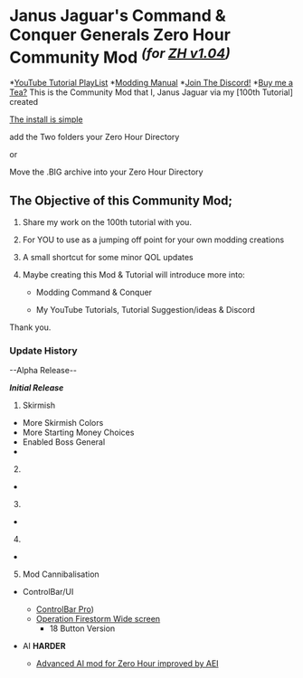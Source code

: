 # Janus Jaguar's Command & Conquer Generals Zero Hour Community Mod ***<sup>(for <ins>ZH v1.04</ins>)</sup>***
*[YouTube Tutorial PlayList](https://youtube.com/playlist?list=PL8VFnihHyemFo_uZOaCJY0igMiuT5LmSX&si=2Symc8N1VD3FGlVR)
*[Modding Manual](https://docs.google.com/document/d/1eMQT91pVi2VFMRVJJGCKC81i86yuQ61XsfZwKGfuhu8/edit?usp=drive_link)
*[Join The Discord!](https://discord.gg/yfATmXJaxT)
*[Buy me a Tea?]( )
This is the Community Mod that I, Janus Jaguar via my [100th Tutorial] created

[The install is simple](https://youtu.be/z9gZ66_yOEo?si=w-KSF7QxQlNzL0Od)

add the Two folders your Zero Hour Directory 

or

Move the .BIG archive into your Zero Hour Directory 

## The Objective of this Community Mod;

1. Share my work on the 100th tutorial with you.

2. For YOU to use as a jumping off point for your own modding creations

3. A small shortcut for some minor QOL updates

4. Maybe creating this Mod & Tutorial will introduce more into:

   - Modding Command & Conquer 
   
   - My YouTube Tutorials, Tutorial Suggestion/ideas & Discord

Thank you.

### Update History
--Alpha Release--

***Initial Release***
1. Skirmish
- More Skirmish Colors 
- More Starting Money Choices
- Enabled Boss General
- 
2. 
- 
3.
-
4.
-
5. Mod Cannibalisation
* ControlBar/UI
  - [ControlBar Pro](https://www.gamereplays.org/cnczerohour/portals.php?show=page&name=control-bar-pro-by-fas-and-xezon))
  - [Operation Firestorm Wide screen](https://www.moddb.com/mods/operation-firestorm/addons/widescreen-for-zero-hour)
    - 18 Button Version
 

* AI **HARDER**
  - [Advanced AI mod for Zero Hour improved by AEI](https://www.moddb.com/mods/advanced-ai-mod-for-zero-hour-improved-by-aei)
